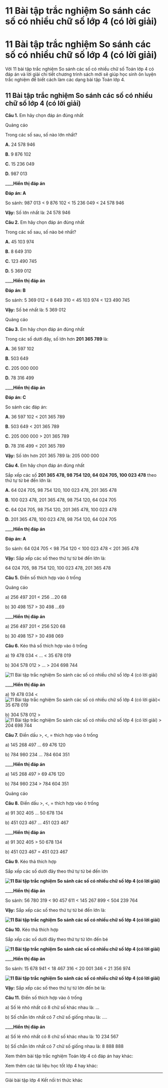 # 11 Bài tập trắc nghiệm So sánh các số có nhiều chữ số lớp 4 (có lời giải)

# 11 Bài tập trắc nghiệm So sánh các số có nhiều chữ số lớp 4 (có lời giải)

Với 11 bài tập trắc nghiệm So sánh các số có nhiều chữ số Toán lớp 4 có đáp án và lời giải chi tiết chương trình sách mới sẽ giúp học sinh ôn luyện trắc nghiệm để biết cách làm các dạng bài tập Toán lớp 4.

## 11 Bài tập trắc nghiệm So sánh các số có nhiều chữ số lớp 4 (có lời giải)

**Câu 1.** Em hãy chọn đáp án đúng nhất

Quảng cáo

Trong các số sau, số nào lớn nhất?

**A.** 24 578 946

**B.** 9 876 102

**C.** 15 236 049

**D.** 987 013

____**Hiển thị đáp án**

**Đáp án: A**

So sánh: 987 013 < 9 876 102 < 15 236 049 < 24 578 946

**Vậy:** Số lớn nhất là: 24 578 946

**Câu 2.** Em hãy chọn đáp án đúng nhất

Trong các số sau, số nào bé nhất?

**A.** 45 103 974

**B.** 8 649 310

**C.** 123 490 745

**D.** 5 369 012

____**Hiển thị đáp án**

**Đáp án: B**

So sánh: 5 369 012 < 8 649 310 < 45 103 974 < 123 490 745

**Vậy:** Số bé nhất là: 5 369 012

Quảng cáo

**Câu 3.** Em hãy chọn đáp án đúng nhất

Trong các số dưới đây, số lớn hơn **201 365 789** là:

**A.** 36 597 102

**B.** 503 649

**C.** 205 000 000

**D.** 78 316 499

____**Hiển thị đáp án**

**Đáp án: C**

So sánh các đáp án: 

**A.** 36 597 102 < 201 365 789

**B.** 503 649 < 201 365 789

**C.** 205 000 000 > 201 365 789

**D.** 78 316 499 < 201 365 789

**Vậy:** Số lớn hơn 201 365 789 là: 205 000 000

**Câu 4.** Em hãy chọn đáp án đúng nhất

Sắp xếp các số **201 365 478, 98 754 120, 64 024 705, 100 023 478** theo thứ tự từ bé đến lớn là: 

**A.** 64 024 705, 98 754 120, 100 023 478, 201 365 478

**B.** 100 023 478, 201 365 478, 98 754 120, 64 024 705

**C.** 64 024 705, 98 754 120, 201 365 478, 100 023 478

**D.** 201 365 478, 100 023 478, 98 754 120, 64 024 705

____**Hiển thị đáp án**

**Đáp án: A**

So sánh: 64 024 705 < 98 754 120 < 100 023 478 < 201 365 478

**Vậy:** Sắp xếp các số theo thứ tự từ bé đến lớn là: 

64 024 705, 98 754 120, 100 023 478, 201 365 478

**Câu 5.** Điền số thích hợp vào ô trống

Quảng cáo

a) 256 497 201 < 256 …20 68

b) 30 498 157 > 30 498 …69

____**Hiển thị đáp án**

a) 256 497 201 < 256 520 68

b) 30 498 157 > 30 498 069

**Câu 6.** Kéo thả số thích hợp vào ô trống

a) 19 478 034 < … < 35 678 019

b) 304 578 012 > … > 204 698 744

![11 Bài tập trắc nghiệm So sánh các số có nhiều chữ số lớp 4 \(có lời giải\)](https://vietjack.com/toan-4-kn/images/trac-nghiem-so-sanh-cac-so-co-nhieu-chu-so-248468.PNG)

____**Hiển thị đáp án**

a) 19 478 034 < ![11 Bài tập trắc nghiệm So sánh các số có nhiều chữ số lớp 4 \(có lời giải\)](https://vietjack.com/toan-4-kn/images/trac-nghiem-so-sanh-cac-so-co-nhieu-chu-so-248469.PNG)< 35 678 019

b) 304 578 012 > ![11 Bài tập trắc nghiệm So sánh các số có nhiều chữ số lớp 4 \(có lời giải\)](https://vietjack.com/toan-4-kn/images/trac-nghiem-so-sanh-cac-so-co-nhieu-chu-so-248470.PNG) > 204 698 744

**Câu 7.** Điền dấu >, <, = thích hợp vào ô trống

a) 145 268 497 … 69 476 120

b) 784 980 234 … 784 604 351

____**Hiển thị đáp án**

a) 145 268 497 > 69 476 120

b) 784 980 234 > 784 604 351

Quảng cáo

**Câu 8.** Điền dấu >, <, = thích hợp vào ô trống

a) 91 302 405 … 50 678 134

b) 451 023 467 … 451 023 467

____**Hiển thị đáp án**

a) 91 302 405 > 50 678 134

b) 451 023 467 = 451 023 467

**Câu 9.** Kéo thả thích hợp

Sắp xếp các số dưới đây theo thứ tự từ bé đến lớn

**![11 Bài tập trắc nghiệm So sánh các số có nhiều chữ số lớp 4 \(có lời giải\)](https://vietjack.com/toan-4-kn/images/trac-nghiem-so-sanh-cac-so-co-nhieu-chu-so-248471.PNG)**

____**Hiển thị đáp án**

So sánh: 56 780 319 < 90 457 611 < 145 267 899 < 504 239 764

**Vậy:** Sắp xếp các số theo thứ tự từ bé đến lớn là:

**![11 Bài tập trắc nghiệm So sánh các số có nhiều chữ số lớp 4 \(có lời giải\)](https://vietjack.com/toan-4-kn/images/trac-nghiem-so-sanh-cac-so-co-nhieu-chu-so-248472.PNG)**

**Câu 10.** Kéo thả thích hợp

Sắp xếp các số dưới đây theo thứ tự từ lớn đến bé

**![11 Bài tập trắc nghiệm So sánh các số có nhiều chữ số lớp 4 \(có lời giải\)](https://vietjack.com/toan-4-kn/images/trac-nghiem-so-sanh-cac-so-co-nhieu-chu-so-248473.PNG)**

____**Hiển thị đáp án**

So sánh: 15 678 941 < 18 467 316 < 20 001 346 < 21 356 974

**![11 Bài tập trắc nghiệm So sánh các số có nhiều chữ số lớp 4 \(có lời giải\)](https://vietjack.com/toan-4-kn/images/trac-nghiem-so-sanh-cac-so-co-nhieu-chu-so-248474.PNG)**

**Vậy:** Sắp xếp các số theo thứ tự từ lớn đến bé là:

**Câu 11.** Điền số thích hợp vào ô trống

a) Số lẻ nhỏ nhất có 8 chữ số khác nhau là: …

b) Số chẵn lớn nhất có 7 chữ số giống nhau là: ….

____**Hiển thị đáp án**

a) Số lẻ nhỏ nhất có 8 chữ số khác nhau là: 10 234 567

b) Số chẵn lớn nhất có 7 chữ số giống nhau là: 8 888 888

Xem thêm bài tập trắc nghiệm Toán lớp 4 có đáp án hay khác:

Xem thêm các tài liệu học tốt lớp 4 hay khác:

* * *

Giải bài tập lớp 4 Kết nối tri thức khác
